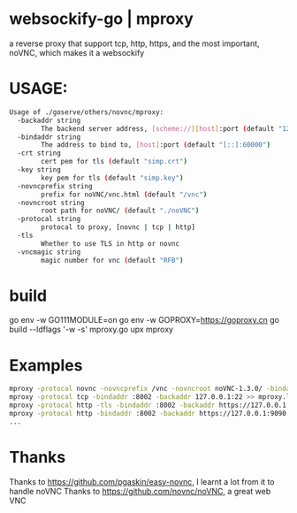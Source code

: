 # websockify-go | mproxy
a reverse proxy that support tcp, http, https, and the most important, noVNC, which makes it a websockify

# USAGE:
```bash
Usage of ./goserve/others/novnc/mproxy:
  -backaddr string
        The backend server address, [scheme://][host]:port (default "127.0.0.1:60000")
  -bindaddr string
        The address to bind to, [host]:port (default "[::]:60000")
  -crt string
        cert pem for tls (default "simp.crt")
  -key string
        key pem for tls (default "simp.key")
  -novncprefix string
        prefix for noVNC/vnc.html (default "/vnc")
  -novncroot string
        root path for noVNC/ (default "./noVNC")
  -protocal string
        protocal to proxy, [novnc | tcp | http]
  -tls
        Whether to use TLS in http or novnc
  -vncmagic string
        magic number for vnc (default "RFB")
 ```
 
 # build
 go env -w GO111MODULE=on
 go env -w GOPROXY=https://goproxy.cn
 go build --ldflags '-w -s' mproxy.go
 upx mproxy
 
 # Examples
 ```bash
 mproxy -protocal novnc -novncprefix /vnc -novncroot noVNC-1.3.0/ -bindaddr :8002 -backaddr 127.0.0.1:5900 >> mproxy.log 2>&1
 mproxy -protocal tcp -bindaddr :8002 -backaddr 127.0.0.1:22 >> mproxy.log 2>&1
 mproxy -protocal http -tls -bindaddr :8002 -backaddr https://127.0.0.1:9090 >> mproxy.log 2>&1
 mproxy -protocal http -bindaddr :8002 -backaddr https://127.0.0.1:9090 >> mproxy.log 2>&1
 ...
 ```
 # Thanks
 Thanks to https://github.com/pgaskin/easy-novnc, I learnt a lot from it to handle noVNC
 Thanks to https://github.com/novnc/noVNC, a great web VNC 
 
 
 
 
 
 
